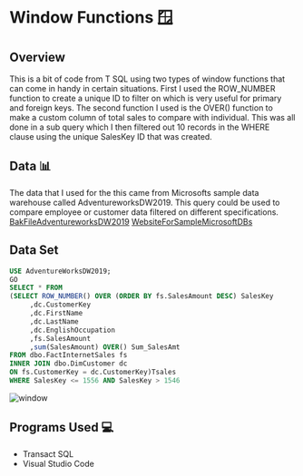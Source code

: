 # Window Functions :window:
## Overview
 This is a bit of code from T SQL using two types of window functions that can come in handy in certain situations. 
 First I used the ROW_NUMBER function to create a unique ID to filter on which is very useful for primary and foreign keys.
 The second function I used is the OVER() function to make a custom column of total sales to compare with individual. This was all done 
 in a sub query which I then filtered out 10 records in the WHERE clause using the unique SalesKey ID that was created. 
 ## Data :bar_chart:
 The data that I used for the this came from Microsofts sample data warehouse called AdventureworksDW2019.
 This query could be used to compare employee or customer data filtered on different specifications. [BakFileAdventureworksDW2019](https://github.com/Microsoft/sql-server-samples/releases/download/adventureworks/AdventureWorksDW2019.bak)
 [WebsiteForSampleMicrosoftDBs](https://learn.microsoft.com/en-us/sql/samples/adventureworks-install-configure?view=sql-server-ver16&tabs=ssms)
 ## Data Set 
 ```sql 
 USE AdventureWorksDW2019;
 GO
SELECT * FROM
(SELECT ROW_NUMBER() OVER (ORDER BY fs.SalesAmount DESC) SalesKey
      ,dc.CustomerKey
      ,dc.FirstName
      ,dc.LastName
	  ,dc.EnglishOccupation
	  ,fs.SalesAmount
	  ,sum(SalesAmount) OVER() Sum_SalesAmt
FROM dbo.FactInternetSales fs
INNER JOIN dbo.DimCustomer dc
 ON fs.CustomerKey = dc.CustomerKey)Tsales
WHERE SalesKey <= 1556 AND SalesKey > 1546 
 ```



![window](https://user-images.githubusercontent.com/123023771/231597599-24151401-c721-4e8b-ad99-637e95b252f3.jpg)

## Programs Used :computer:
- Transact SQL
- Visual Studio Code






